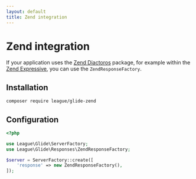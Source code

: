 ```yaml
---
layout: default
title: Zend integration
---
```


# Zend integration

If your application uses the [Zend Diactoros](https://github.com/zendframework/zend-diactoros) package, for example within the [Zend Expressive](http://framework.zend.com/expressive), you can use the `ZendResponseFactory`.

## Installation

~~~ bash
composer require league/glide-zend
~~~

## Configuration

~~~ php
<?php

use League\Glide\ServerFactory;
use League\Glide\Responses\ZendResponseFactory;

$server = ServerFactory::create([
    'response' => new ZendResponseFactory(),
]);
~~~
